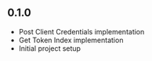 ## 0.1.0

* Post Client Credentials implementation
* Get Token Index implementation
* Initial project setup

